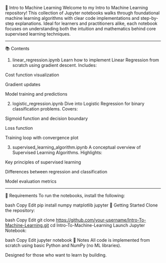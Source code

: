 🤖 Intro to Machine Learning
Welcome to my Intro to Machine Learning repository!
This collection of Jupyter notebooks walks through foundational machine learning algorithms with clear code implementations and step-by-step explanations. Ideal for learners and practitioners alike, each notebook focuses on understanding both the intuition and mathematics behind core supervised learning techniques.

---

📚 Contents
1. linear_regression.ipynb
Learn how to implement Linear Regression from scratch using gradient descent.
Includes:

Cost function visualization

Gradient updates

Model training and predictions

2. logistic_regression.ipynb
Dive into Logistic Regression for binary classification problems.
Covers:

Sigmoid function and decision boundary

Loss function

Training loop with convergence plot

3. supervised_learning_algorithm.ipynb
A conceptual overview of Supervised Learning Algorithms.
Highlights:

Key principles of supervised learning

Differences between regression and classification

Model evaluation metrics

---

🔧 Requirements
To run the notebooks, install the following:

bash
Copy
Edit
pip install numpy matplotlib jupyter
🚀 Getting Started
Clone the repository:

bash
Copy
Edit
git clone https://github.com/your-username/Intro-To-Machine-Learning.git
cd Intro-To-Machine-Learning
Launch Jupyter Notebook:

bash
Copy
Edit
jupyter notebook
📌 Notes
All code is implemented from scratch using basic Python and NumPy (no ML libraries).

Designed for those who want to learn by building.
